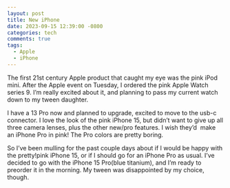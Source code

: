 ```yaml
---
layout: post
title: New iPhone
date: 2023-09-15 12:39:00 -0800
categories: tech
comments: true
tags:
  - Apple
  - iPhone
---
```

The first 21st century Apple product that caught my eye was the pink iPod mini. After the Apple event on Tuesday, I ordered the pink Apple Watch series 9. I’m really excited about it, and planning to pass my current watch down to my tween daughter. 

I have a 13 Pro now and planned to upgrade, excited to move to the usb-c connector. I love the look of the pink iPhone 15, but didn’t want to give up all three camera lenses, plus the other new/pro features. I wish they’d  make an iPhone Pro in pink! The Pro colors are pretty boring. 

So I’ve been mulling for the past couple days about if I would be happy with the pretty!pink iPhone 15, or if I should go for an iPhone Pro as usual. I’ve decided to go with the iPhone 15 Pro(blue titanium), and I’m ready to preorder it in the morning. My tween was disappointed by my choice, though.
